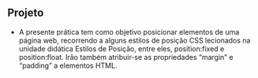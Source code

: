 ## Projeto
* A presente prática tem como objetivo posicionar elementos de uma página web,
recorrendo a alguns estilos de posição CSS lecionados na unidade didática Estilos de Posição, entre eles, position:fixed e position:float. Irão também atribuir-se
as propriedades “margin” e “padding” a elementos HTML.